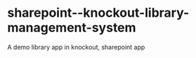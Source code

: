 sharepoint--knockout-library-management-system
==============================================

A demo library app in knockout, sharepoint app
